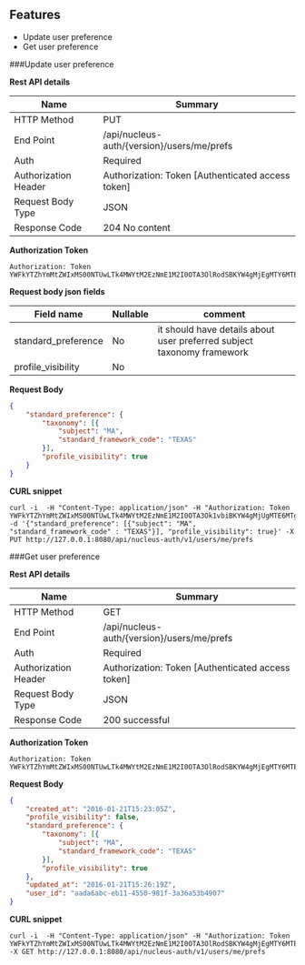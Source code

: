 Features
----------

  -  Update user preference
  -  Get user preference
  
###Update user preference

**Rest API details**

| Name | Summary |
|------------------------|--------|
| HTTP Method | PUT |
| End Point | /api/nucleus-auth/{version}/users/me/prefs |
| Auth | Required |
| Authorization Header | Authorization: Token [Authenticated access token]
| Request Body Type | JSON |
| Response Code | 204 No content |

**Authorization Token**
```
Authorization: Token YWFkYTZhYmMtZWIxMS00NTUwLTk4MWYtM2EzNmE1M2I0OTA3OlRodSBKYW4gMjEgMTY6MTE6MTcgSVNUIDIwMTY6MTQ1MzM3Mjg3NzQxMA==
```

**Request body json fields**

| Field name          | Nullable | comment                            |
|---------------------|----------|------------------------------------|
| standard_preference | No   | it should have details about user preferred subject taxonomy framework  |
| profile_visibility | No   | |



**Request Body**

```json
{
    "standard_preference": {
        "taxonomy": [{
            "subject": "MA",
            "standard_framework_code": "TEXAS"
        }],
        "profile_visibility": true
    }
}
```

**CURL snippet**

```posh
curl -i  -H "Content-Type: application/json" -H "Authorization: Token YWFkYTZhYmMtZWIxMS00NTUwLTk4MWYtM2EzNmE1M2I0OTA3Ok1vbiBKYW4gMjUgMTE6MTg6MDUgSVNUIDIwMTY6MTQ1MzcwMDg4NTQzMA==" -d '{"standard_preference": [{"subject": "MA", "standard_framework_code" : "TEXAS"}], "profile_visibility": true}' -X PUT http://127.0.0.1:8080/api/nucleus-auth/v1/users/me/prefs
```

###Get user preference

**Rest API details**

| Name | Summary |
|------------------------|--------|
| HTTP Method | GET |
| End Point | /api/nucleus-auth/{version}/users/me/prefs |
| Auth | Required |
| Authorization Header | Authorization: Token [Authenticated access token]
| Request Body Type | JSON |
| Response Code | 200 successful |

**Authorization Token**
```
Authorization: Token YWFkYTZhYmMtZWIxMS00NTUwLTk4MWYtM2EzNmE1M2I0OTA3OlRodSBKYW4gMjEgMTY6MTE6MTcgSVNUIDIwMTY6MTQ1MzM3Mjg3NzQxMA==
```

**Request Body**

```json
{
    "created_at": "2016-01-21T15:23:05Z",
    "profile_visibility": false,
    "standard_preference": {
        "taxonomy": [{
            "subject": "MA",
            "standard_framework_code": "TEXAS"
        }],
        "profile_visibility": true
    },
    "updated_at": "2016-01-21T15:26:19Z",
    "user_id": "aada6abc-eb11-4550-981f-3a36a53b4907"
}
```

**CURL snippet**

```posh
curl -i  -H "Content-Type: application/json" -H "Authorization: Token YWFkYTZhYmMtZWIxMS00NTUwLTk4MWYtM2EzNmE1M2I0OTA3OlRodSBKYW4gMjEgMTY6MTE6MTcgSVNUIDIwMTY6MTQ1MzM3Mjg3NzQxMA=="  -X GET http://127.0.0.1:8080/api/nucleus-auth/v1/users/me/prefs
```


